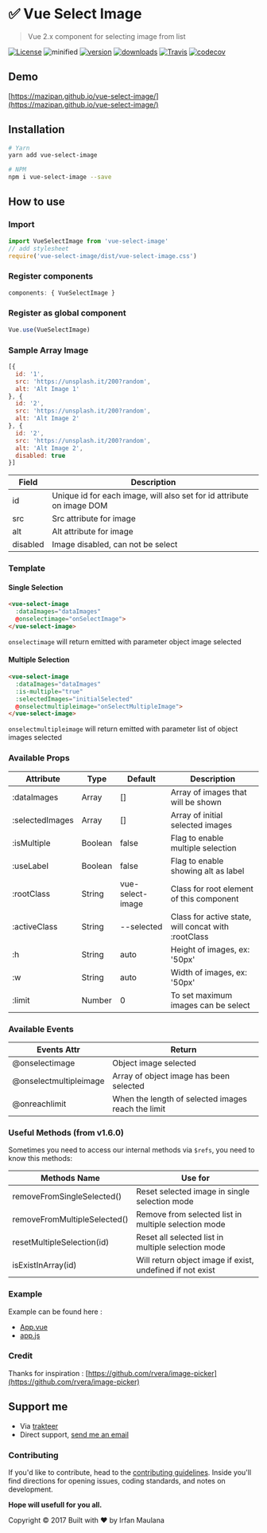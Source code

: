 # :white_check_mark: Vue Select Image

> Vue 2.x component for selecting image from list

[![License](https://img.shields.io/github/license/mazipan/vue-select-image.svg?maxAge=3600)](https://github.com/mazipan/vue-select-image) ![minified](https://badgen.net/bundlephobia/minzip/vue-select-image) [![version](https://img.shields.io/npm/v/vue-select-image.svg)](https://www.npmjs.com/package/vue-select-image)
[![downloads](https://img.shields.io/npm/dt/vue-select-image.svg)](https://www.npmjs.com/package/vue-select-image) [![Travis](https://img.shields.io/travis/mazipan/vue-select-image.svg)](https://travis-ci.org/mazipan/vue-select-image)
[![codecov](https://codecov.io/gh/mazipan/vue-select-image/branch/master/graph/badge.svg)](https://codecov.io/gh/mazipan/vue-select-image)

## Demo

[https://mazipan.github.io/vue-select-image/](https://mazipan.github.io/vue-select-image/)

## Installation

```bash
# Yarn
yarn add vue-select-image

# NPM
npm i vue-select-image --save
```

## How to use

### Import

```javascript
import VueSelectImage from 'vue-select-image'
// add stylesheet
require('vue-select-image/dist/vue-select-image.css')
```

### Register components

```javascript
components: { VueSelectImage }
```


### Register as global component

```javascript
Vue.use(VueSelectImage)
```

### Sample Array Image

```javascript
[{
  id: '1',
  src: 'https://unsplash.it/200?random',
  alt: 'Alt Image 1'
}, {
  id: '2',
  src: 'https://unsplash.it/200?random',
  alt: 'Alt Image 2'
}, {
  id: '2',
  src: 'https://unsplash.it/200?random',
  alt: 'Alt Image 2',
  disabled: true
}]
```

| Field            | Description                                            |
|------------------------|---------------------------------------------------|
| id         | Unique id for each image, will also set for id attribute on image DOM                             |
| src | Src attribute for image           |
| alt | Alt attribute for image           |
| disabled | Image disabled, can not be select           |

### Template

#### Single Selection

```html
<vue-select-image
  :dataImages="dataImages"
  @onselectimage="onSelectImage">
</vue-select-image>
```

`onselectimage` will return emitted with parameter object image selected

#### Multiple Selection

```html
<vue-select-image
  :dataImages="dataImages"
  :is-multiple="true"
  :selectedImages="initialSelected"
  @onselectmultipleimage="onSelectMultipleImage">
</vue-select-image>
```

`onselectmultipleimage` will return emitted with parameter list of object images selected

### Available Props

| Attribute       | Type             | Default          | Description                          	|
|-----------------|------------------|------------------|--------------------------------------	|
| :dataImages     | Array            | []               | Array of images that will be shown    |
| :selectedImages | Array            | []               | Array of initial selected images      |
| :isMultiple     | Boolean          | false            | Flag to enable multiple selection     |
| :useLabel       | Boolean          | false            | Flag to enable showing alt as label   |
| :rootClass      | String           | vue-select-image | Class for root element of this component |
| :activeClass    | String           | --selected       | Class for active state, will concat with :rootClass |
| :h              | String           | auto             | Height of images, ex: '50px'     |
| :w              | String           | auto             | Width of images, ex: '50px'      |
| :limit          | Number           | 0                | To set maximum images can be select      |

### Available Events

| Events Attr            | Return                                            |
|------------------------|---------------------------------------------------|
| @onselectimage         | Object image selected                             |
| @onselectmultipleimage | Array of object image has been selected           |
| @onreachlimit          | When the length of selected images reach the limit |

### Useful Methods (from v1.6.0)

Sometimes you need to access our internal methods via `$refs`, you need to know this methods:

| Methods Name                     | Use for                                              |
|----------------------------------|---------------------------------------------------   |
| removeFromSingleSelected()       | Reset selected image in single selection mode        |
| removeFromMultipleSelected()     | Remove from selected list in multiple selection mode |
| resetMultipleSelection(id)       | Reset all selected list in multiple selection mode   |
| isExistInArray(id)               | Will return object image if exist, undefined if not exist   |

### Example

Example can be found here :

- [App.vue](https://github.com/mazipan/vue-select-image/blob/master/src/App.vue)
- [app.js](https://github.com/mazipan/vue-select-image/blob/master/src/app.js)

### Credit

Thanks for inspiration : [https://github.com/rvera/image-picker](https://github.com/rvera/image-picker)

## Support me

- Via [trakteer](https://trakteer.id/mazipan)
- Direct support, [send me an email](mailto:mazipanneh@gmail.com)

### Contributing

If you'd like to contribute, head to the [contributing guidelines](/CONTRIBUTING.md). Inside you'll find directions for opening issues, coding standards, and notes on development.

**Hope will usefull for you all.**

Copyright © 2017 Built with ❤️ by Irfan Maulana
